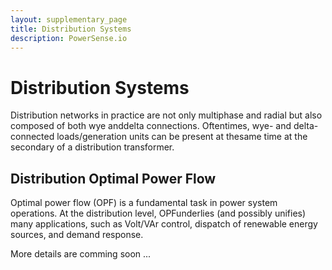 ```yaml
---
layout: supplementary_page
title: Distribution Systems
description: PowerSense.io
---
```


# Distribution Systems

Distribution networks in practice are not only multiphase and radial but also composed of both wye anddelta connections.  Oftentimes, wye- and delta-connected loads/generation units can be present at thesame time at the secondary of a distribution transformer.

## Distribution Optimal Power Flow
Optimal power flow (OPF) is a fundamental task in power system operations.  At the distribution level, OPFunderlies (and possibly unifies) many applications, such as Volt/VAr control, dispatch of renewable energy sources, and demand response. 

More details are comming soon ...
